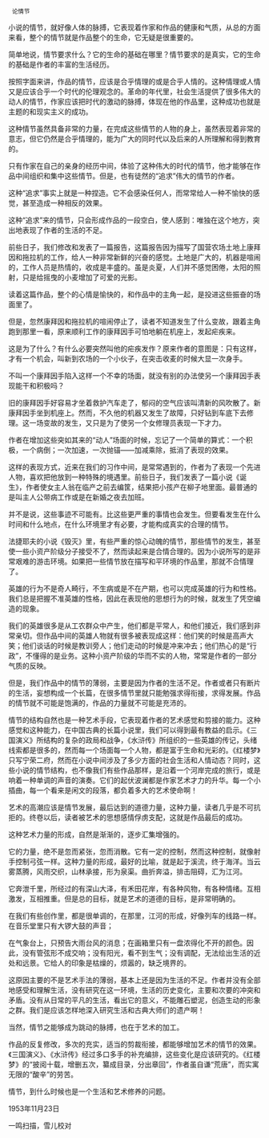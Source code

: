      论情节 

  小说的情节，就好像人体的脉搏，它表现着作家和作品的健康和气质，从总的方面来看，整个的情节就是作品整个的生命，它无疑是很重要的。 

  简单地说，情节要求什么？它的生命的基础在哪里？情节要求的是真实，它的生命的基础是作者的丰富的生活经历。 

  按照字面来讲，作品的情节，应该是合乎情理的或是合乎人情的。这种情理或人情又是应该合乎一个时代的伦理观念的。革命的年代里，社会生活提供了很多伟大的动人的情节，作家应该把时代的激动的脉搏，体现在他的作品里，这种成功也就是主题的和现实主义的成功。 

  这种情节虽然具备非常的力量，在完成这些情节的人物的身上，虽然表现着非常的意志，但它仍然是合乎情理的，能为广大的同时代以及后来的人所理解和得到教育的。 

  只有作家在自己的亲身的经历中间，体验了这种伟大的时代的情节，他才能够在作品中间组织和集中这些情节。但是，也有徒然的“追求”伟大的情节的作者。 

  这种“追求”事实上就是一种捏造。它不会感染任何人，而常常给人一种不愉快的感觉，甚至造成一种相反的效果。 

  这种“追求”来的情节，只会形成作品的一段空白，使人感到：唯独在这个地方，突出地表现了作者的生活的不足。 

  前些日子，我们修改和发表了一篇报告，这篇报告因为描写了国营农场土地上康拜因和拖拉机的工作，给人一种非常新鲜的兴奋的感觉。土地是广大的，机器是喧闹的，工作人员是热情的，收成是丰盛的。虽是炎夏，人们并不感觉困倦，太阳的照射，只是给摇曳的小麦增加了可爱的光影。 

  读着这篇作品，整个的心情是愉快的，和作品中的主角一起，是投进这些振奋的场面里了。 

  但是，忽然康拜因和拖拉机的喧闹停止了，读者不知道发生了什么变故，跟着主角跑到那里一看，原来顺利工作的康拜因手可怕地躺在机座上，发起疟疾来。 

  这是为了什么？有什么必要突然叫他的疟疾发作？原来作者的意图是：只有这样，才有一个机会，叫新到农场的一个小伙子，在突击收麦的时候大显一次身手。 

  不叫一个康拜因手陷入这样一个不幸的场面，就没有别的办法使另一个康拜因手表现能干和积极吗？ 

  旧的康拜因手好容易才坐着救护汽车走了，郁闷的空气应该叫清新的风吹散了。新康拜因手坐到机座上。然而，不久他的机器又发生了故障，只好钻到车底下去修理。这一场变故的发生，又只是为了使另一个女修理员表现一下才力。 

  作者在增加这些突如其来的“动人”场面的时候，忘记了一个简单的算式：一个积极，一个病倒；一次加速，一次抛锚——加减乘除，抵消了表现的效果。 

  这样的表现方式，近来在我们的习作中间，是常常遇到的，作者为了表现一个先进人物，喜欢把他放到一种特殊的境遇里。前些日子，我们发表了一篇小说《诞生》，作者使女主人翁在临产之前去编筐，结果把小孩产在柳子地里面。最普通的是叫主人公带病工作或是在新婚之夜去加班。 

  并不是说，这些事迹不可能有。比这些更严重的事情也会发生。但要看发生在什么时间和什么地点，在什么环境里才有必要，才能构成真实的合理的情节。 

  法捷耶夫的小说《毁灭》里，有些严重的惊心动魄的情节，那些情节的发生，甚至使一些小资产阶级分子接受不了，然而读起来是合情合理的。因为小说所写的是非常艰难的游击环境。如果把一些情节放在描写和平环境的作品里，那就不合情理了。 

  英雄的行为不是奇人畸行，不生病或是不在产期，也可以完成英雄的行为和性格。我们总是把握不准英雄的性格，因此在表现他的思想行为的时候，就发生了凭空编造的现象。 

  我们的英雄很多是从工农群众中产生，他们都是平常人，和他们接近，我们感到非常亲切。但作品中间的英雄人物就有很多被表现成这样：他们笑的时候是高声大笑；他们谈话的时候是教训旁人；他们走动的时候是冲来冲去；他们热心的是“行政”，不懂得的是业务。这种小资产阶级的华而不实的人物，常常是作者的一部分气质的反映。 

  但是，我们作品中的情节的薄弱，主要是因为作者的生活不足。作者或者只有断片的生活，妄想构成一个长篇，在很多情节里就只能勉强求得衔接，求得发展。作品的情节就不可能是饱满的，作品的力量就不可能是充沛的。 

  情节的结构自然也是一种艺术手段，它表现着作者的艺术感觉和剪接的能力。这种感觉和这种能力，在中国古典的长篇小说里，我们可以得到最有教益的启示。《三国演义》所结构的复杂的政局和战争，《水浒传》所组织的一些英雄的传记，头绪线索都是很多的，然而每一个场面每一个人物，都是富于生命和光彩的。《红楼梦》只写宁荣二府，然而在小说中间涉及了多少方面的社会生活和人情动态？同时，这些小说的情节结构，也不像我们有些作品那样，是沿着一个河岸完成的旅行，或是响着一种单调的声音的演奏。它们的起伏波澜都是作家艺术才力的升华。每一个小插曲，每一个看来是闲文的段落，都负着多大的艺术使命啊！ 

  艺术的高潮应该是情节发展，最后达到的道德力量，这种力量，读者几乎是不可抗拒的。终卷以后，读者被艺术的思想感情俘虏支配，这就是作品最后的成功。 

  这种艺术力量的形成，自然是渐渐的，逐步汇集增强的。 

  它的力量，绝不是忽而紧张，忽而消散。它有一定的控制，然而这种控制，就像射手控制弓弦一样。这种力量的形成，最好的比喻，就是起于溪流，终于海洋。当云雾蒸腾，风雨交织，山林承接，形为泉渠。曲折奔溢，排击阻碍，汇为江河。 

  它奔泄千里，所经过的有深山大泽，有禾田花岸，有各种风物，有各种情绪。互相激发，互相推重。但是总的目标，就是艺术的道德的目标，是非常明确的。 

  在我们有些创作里，都是很单调的，在那里，江河的形成，好像列车的线路一样。在音乐堂里只有大锣大鼓的声音； 

  在气象台上，只预告大雨台风的消息；在画箱里只有一盘浓得化不开的颜色。因此，没有管弦形不成交响；没有阳光，看不到生气；没有调配，无法绘出生活的近处和远景。它给人的印象是枯燥的，烦嚣的，缺乏境界的。 

  这原因主要的不是艺术手法的薄弱，基本上还是因为生活的不足。作者并没有全部地感受和理解生活，没有研究在这一环境，生活的历史变化，主要和次要的冲突和矛盾。没有从日常的平凡的生活，看出它的意义，不能雕石塑泥，创造生动的形象之群。我们是应该怎样地深入研究生活和古典大师们的遗产啊！ 

  当然，情节之能够成为跳动的脉搏，也在于艺术的加工。 

  作品的反复修改，多次的充实，适当的剪裁衔接，都能够增加艺术的情节的效果。《三国演义》、《水浒传》经过多口多手的补充编排，这些变化是应该研究的。《红楼梦》的“披阅十载，增删五次，纂成目录，分出章回”，作者虽自谦“荒唐”，而实寓无限的“酸辛”的劳苦。 

  情节，到什么时候也是一个生活和艺术修养的问题。 

  1953年11月23日 

  一鸣扫描，雪儿校对 

